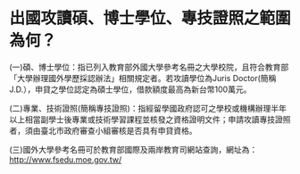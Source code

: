 # 出國攻讀碩、博士學位、專技證照之範圍為何？

(一)碩、博士學位：指已列入教育部外國大學參考名冊之大學校院，且符合教育部「大學辦理國外學歷採認辦法」相關規定者。若攻讀學位為Juris Doctor(簡稱J.D.），申貸之學位認定為碩士學位，借款額度最高為新台幣100萬元。

(二)專業、技術證照(簡稱專技證照)：指經留學國政府認可之學校或機構辦理半年以上相當副學士後專業或技術學習課程並核發之資格證明文件；申請攻讀專技證照者，須由臺北市政府審查小組審核是否具有申貸資格。

(三)國外大學參考名冊可於教育部國際及兩岸教育司網站查詢，網址為：http://www.fsedu.moe.gov.tw/
